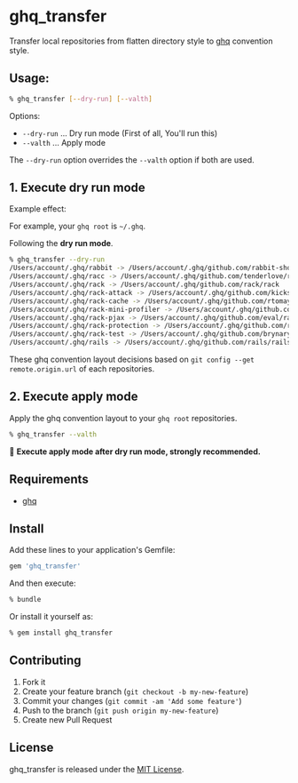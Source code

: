 # ghq_transfer

Transfer local repositories from flatten directory style to [ghq](https://github.com/motemen/ghq) convention style.

## Usage:

```sh
% ghq_transfer [--dry-run] [--valth]
```

Options:

* `--dry-run` ... Dry run mode (First of all, You'll run this)
* `--valth` ... Apply mode

The `--dry-run` option overrides the `--valth` option if both are used.

## 1. Execute dry run mode

Example effect:

For example, your `ghq root` is `~/.ghq`.

Following the __dry run mode__.

```sh
% ghq_transfer --dry-run
/Users/account/.ghq/rabbit -> /Users/account/.ghq/github.com/rabbit-shocker/rabbit
/Users/account/.ghq/racc -> /Users/account/.ghq/github.com/tenderlove/racc
/Users/account/.ghq/rack -> /Users/account/.ghq/github.com/rack/rack
/Users/account/.ghq/rack-attack -> /Users/account/.ghq/github.com/kickstarter/rack-attack
/Users/account/.ghq/rack-cache -> /Users/account/.ghq/github.com/rtomayko/rack-cache
/Users/account/.ghq/rack-mini-profiler -> /Users/account/.ghq/github.com/MiniProfiler/rack-mini-profiler
/Users/account/.ghq/rack-pjax -> /Users/account/.ghq/github.com/eval/rack-pjax
/Users/account/.ghq/rack-protection -> /Users/account/.ghq/github.com/rkh/rack-protection
/Users/account/.ghq/rack-test -> /Users/account/.ghq/github.com/brynary/rack-test
/Users/account/.ghq/rails -> /Users/account/.ghq/github.com/rails/rails
```

These ghq convention layout decisions based on `git config --get remote.origin.url` of each repositories.

## 2. Execute apply mode

Apply the ghq convention layout to your `ghq root` repositories.

```sh
% ghq_transfer --valth
```

:star2: __Execute apply mode after dry run mode, strongly recommended.__

## Requirements

* [ghq](https://github.com/motemen/ghq)

## Install

Add these lines to your application's Gemfile:

```sh
gem 'ghq_transfer'
```

And then execute:

```sh
% bundle
```

Or install it yourself as:

```sh
% gem install ghq_transfer
```

## Contributing

1. Fork it
2. Create your feature branch (`git checkout -b my-new-feature`)
3. Commit your changes (`git commit -am 'Add some feature'`)
4. Push to the branch (`git push origin my-new-feature`)
5. Create new Pull Request

## License

ghq_transfer is released under the [MIT License](http://www.opensource.org/licenses/MIT).
